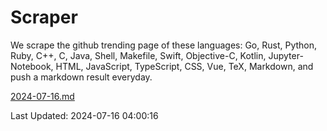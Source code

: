 # Scraper

We scrape the github trending page of these languages: Go, Rust, Python, Ruby, C++, C, Java, Shell, Makefile, Swift, Objective-C, Kotlin, Jupyter-Notebook, HTML, JavaScript, TypeScript, CSS, Vue, TeX, Markdown, and push a markdown result everyday.

[2024-07-16.md](https://github.com/yangwenmai/github-trending-backup/blob/master/2024-07-16.md)

Last Updated: 2024-07-16 04:00:16
